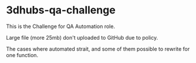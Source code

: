 # 3dhubs-qa-challenge
This is the Challenge for QA Automation role.

Large file (more 25mb) don't uploaded to GitHub due to policy.

The cases where automated strait, and some of them possible to rewrite for one function.